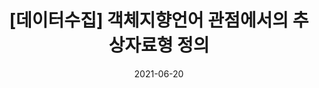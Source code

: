 ---
title : "[데이터수집] 객체지향언어 관점에서의 추상자료형 정의"
excerpt : "공부 중인 내용을 정리한 글"

categories : 
- Data Science
- python
- data structure

tags : 
- [data structure, computer science, study, data science, computer engineering]

toc : true 
toc_sticky : true 
use_math : true

date : 2021-06-20
last_modified_at : 2021-06-20

---